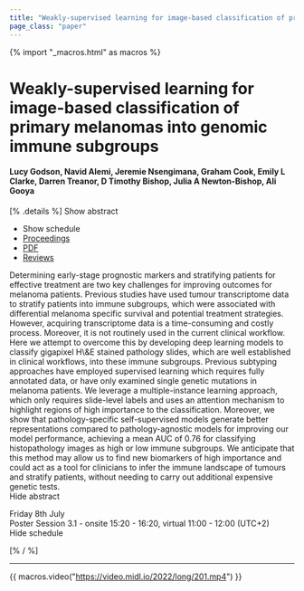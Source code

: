 ```yaml
---
title: "Weakly-supervised learning for image-based classification of primary melanomas into genomic immune subgroups"
page_class: "paper"
---
```


{% import "_macros.html" as macros %}

# Weakly-supervised learning for image-based classification of primary melanomas into genomic immune subgroups

#### Lucy Godson, Navid Alemi, Jeremie Nsengimana, Graham Cook, Emily L Clarke, Darren Treanor, D Timothy Bishop, Julia A Newton-Bishop, Ali Gooya

[% .details %]
<a class="toggle_visibility" data-selector=".abstract" data-level="3">Show abstract</a>
- <a class="toggle_visibility" data-selector=".schedule" data-level="3">Show schedule</a>
- <a href="">Proceedings</a>
- <a href="https://openreview.net/pdf?id=_ZUu2wpDDVv">PDF</a>
- <a href="https://openreview.net/forum?id=_ZUu2wpDDVv">Reviews</a>

<p>
    <span class="abstract">
        Determining early-stage prognostic markers and stratifying patients for effective treatment are two key challenges for improving outcomes for melanoma patients. Previous studies have used tumour transcriptome data to stratify patients into immune subgroups, which were associated with differential melanoma specific survival and potential treatment strategies. However, acquiring transcriptome data is a time-consuming and costly process. Moreover, it is not routinely used in the current clinical workflow. Here we attempt to overcome this by developing deep learning models to classify gigapixel H\&E stained pathology slides, which are well established in clinical workflows, into these immune subgroups. Previous subtyping approaches have employed supervised learning which requires fully annotated data, or have only examined single genetic mutations in melanoma patients. We leverage a multiple-instance learning approach, which only requires slide-level labels and uses an attention mechanism to highlight regions of high importance to the classification. Moreover, we show that pathology-specific self-supervised models generate better representations compared to pathology-agnostic models for improving our model performance, achieving a mean AUC of 0.76 for classifying histopathology images as high or low immune subgroups. We anticipate that this method may allow us to find new biomarkers of high importance and could act as a tool for clinicians to infer the immune landscape of tumours and stratify patients, without needing to carry out additional expensive genetic tests.
        <br>
        <span class="actions"><a class="toggle_visibility" data-level="2">Hide abstract</a></span>
    </span>
</p>

<p>
    <span class="schedule">
        Friday 8th July<br>Poster Session 3.1 - onsite 15:20 - 16:20, virtual 11:00 - 12:00 (UTC+2)
        <br>
        <span class="actions"><a class="toggle_visibility" data-level="2">Hide schedule</a></span>
    </span>
</p>

[% / %]


---
{{ macros.video("https://video.midl.io/2022/long/201.mp4") }}
